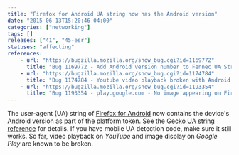 ```yaml
---
title: "Firefox for Android UA string now has the Android version"
date: "2015-06-13T15:20:46-04:00"
categories: ["networking"]
tags: []
releases: ["41", "45-esr"]
statuses: "affecting"
references:
    - url: "https://bugzilla.mozilla.org/show_bug.cgi?id=1169772"
      title: "Bug 1169772 - Add Android version number to Fennec UA String"
    - url: "https://bugzilla.mozilla.org/show_bug.cgi?id=1174784"
      title: "Bug 1174784 - Youtube video playback broken with Android version in UA string"
    - url: "https://bugzilla.mozilla.org/show_bug.cgi?id=1193354"
      title: "Bug 1193354 - play.google.com - No image appearing on Firefox for Android"
---
```

The user-agent (UA) string of [Firefox for Android](https://developer.mozilla.org/Firefox_for_Android) now contains the device's Android version as part of the platform token. See the [Gecko UA string reference](https://developer.mozilla.org/docs/Web/HTTP/Gecko_user_agent_string_reference#Android_%28version_41_and_above%29) for details. If you have mobile UA detection code, make sure it still works. So far, video playback on *YouTube* and image display on *Google Play* are known to be broken.
